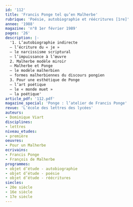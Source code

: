 ```yaml
---
id: '112'
title: 'Francis Ponge tel qu’en Malherbe'
rubrique: 'Poésie, autobiographie et réécritures [1re]'
annee: '1988'
magazine: 'n°8 1er février 1989'
pages: '26'
description: |-
  '1. L’autobiographie indirecte
  – l’écriture du « je »
  – le narcissisme scriptural
  – l’impuissance à l’œuvre
  2. Malherbe modèle miroir
  – Malherbe et Ponge
  – le modèle malherbien
  – formes malherbiennes du discours pongien
  3. Pour une esthétique de Ponge
  – l’art poétique
  – le « monde muet »
  – la poétique'
article_pdf: '112.pdf'
magazine_special: 'Ponge : l’atelier de Francis Ponge'
revue: 'L’école des lettres des lycées'
auteurs:
- Dominique Viart
disciplines:
- lettres
niveau_etudes:
- première
oeuvres:
- Pour un Malherbe
ecrivains:
- Francis Ponge
- François de Malherbe 
programmes:
- objet d’étude - autobiographie
- objet d’étude - poésie
- objet d’étude - réécritures
siecles:
- 20e siècle
- 16e siècle
- 17e siècle
---
```

